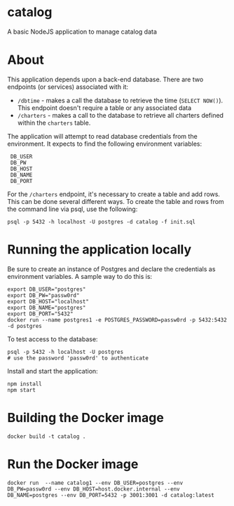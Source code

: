 # catalog
A basic NodeJS application to manage catalog data

# About
This application depends upon a back-end database. There are two endpoints (or services) associated with it:

 - `/dbtime` - makes a call the database to retrieve the time (`SELECT NOW()`). This endpoint doesn't
   require a table or any associated data
 - `/charters` - makes a call to the database to retrieve all charters defined within the `charters` table.


The application will attempt to read database credentials from the environment. It expects to find the
following environment variables:

```
 DB_USER
 DB_PW
 DB_HOST
 DB_NAME
 DB_PORT
```

For the `/charters` endpoint, it's necessary to create a table and add rows. This can be done several different
ways. To create the table and rows from the command line via psql, use the following:

```
psql -p 5432 -h localhost -U postgres -d catalog -f init.sql
```

# Running the application locally

Be sure to create an instance of Postgres and declare the credentials as environment variables. A
sample way to do this is:

```
export DB_USER="postgres"
export DB_PW="passw0rd"
export DB_HOST="localhost"
export DB_NAME="postgres"
export DB_PORT="5432"
docker run --name postgres1 -e POSTGRES_PASSWORD=passw0rd -p 5432:5432 -d postgres

```

To test access to the database:

```
psql -p 5432 -h localhost -U postgres
# use the password 'passw0rd' to authenticate
```

Install and start the application:

```
npm install
npm start
```

# Building the Docker image

```
docker build -t catalog .
```

# Run the Docker image

```
docker run  --name catalog1 --env DB_USER=postgres --env DB_PW=passw0rd --env DB_HOST=host.docker.internal --env DB_NAME=postgres --env DB_PORT=5432 -p 3001:3001 -d catalog:latest
```
